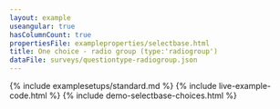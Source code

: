 ```yaml
---
layout: example
useangular: true
hasColumnCount: true
propertiesFile: exampleproperties/selectbase.html 
title: One choice - radio group (type:'radiogroup')
dataFile: surveys/questiontype-radiogroup.json
---
```


{% include examplesetups/standard.md %}
{% include live-example-code.html %}
{% include demo-selectbase-choices.html %}
